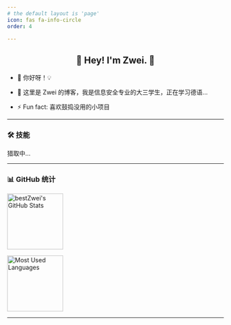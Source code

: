 ```yaml
---
# the default layout is 'page'
icon: fas fa-info-circle
order: 4

---
```


<h2 align="center">👋 Hey! I'm Zwei. 🐘</h2>

- 🔭 你好呀！💡

- 🤔 这里是 Zwei 的博客，我是信息安全专业的大三学生，正在学习德语...

- ⚡ Fun fact: 喜欢鼓捣没用的小项目

---

### 🛠 技能

猎取中...

---

### 📊 GitHub 统计

<div style="text-align: left;">
  <p>
    <img height="130px" src="https://github-readme-stats.vercel.app/api?username=bestZwei&hide_title=true&show_icons=true&hide=issues&include_all_commits=true&count_private=true&theme=graywhite&hide_border=true&bg_color=45,ff7979,ffd479,fffc79,73fa79" alt="bestZwei's GitHub Stats">
  </p>
  <p>
    <img height="130px" src="https://github-readme-stats.vercel.app/api/top-langs?username=bestZwei&hide_title=true&layout=compact&theme=graywhite&hide_border=true&bg_color=45,fffc79,73fa79,75f0db" alt="Most Used Languages">
  </p>
</div>








---

